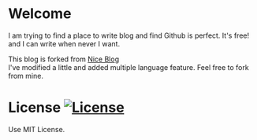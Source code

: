 Welcome
=======

I am trying to find a place to write blog and find Github is perfect. It's free! and I can write when never I want.

This blog is forked from [Nice Blog](https://github.com/itisbenjamin/Nice_Blog)  
I've modified a little and added multiple language feature. Feel free to fork from mine.

License  [![License](https://img.shields.io/npm/l/express.svg)](https://github.com/itisbenjamin/Nice_Blog/blob/master/LICENSE)
======

Use MIT License.


